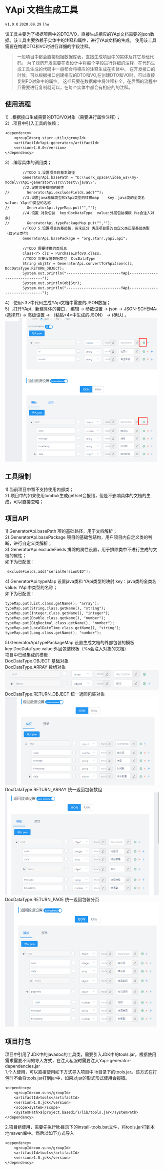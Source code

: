 # YApi 文档生成工具 
`v1.0.0` `2020.09.29` `lhw`

该工具主要为了根据项目中的DTO/VO，直接生成相应的YApi文档需要的json数据。该工具主要依赖于实体中的注释和属性，进行YApi文档的生成。
使用该工具需要在构建DTO和VO时进行详细的字段注释。

>一般项目中都会直接根据数据库表，直接生成项目中的实体及其它基础代码。
为了规范开发需要在表设计中将每个字段进行详细的注释，在代码生成工具生成的代码中一般都会将相应的注释生成在实体中。
在开发接口的时候，可以根据接口创建相应的DTO和VO,在创建DTO和VO时，可以直接复制PO对象中的属性。
这样只要在数据库中将注释补全，在后面的流程中只需要进行复制就可以，在每个实体中都会有相应的的注释。  

## 使用流程
1）.根据接口生成需要的DTO/VO对象（需要进行属性注释）；  
2）.项目中引入工具的依赖；  
```
<dependency>
    <groupId>org.starr.util</groupId>
    <artifactId>Yapi-generator</artifactId>
    <version>1.0.0</version>
</dependency>
```
3）.编写具体的调用类；  
```
        //TODO 1.设置项目的基本路径
        GeneratorApi.basePath = "D:\\work_space\\idea_ws\\my-model\\YApi-generator\\src\\test\\java\\";
        //2.设置需要排除的属性
//        GeneratorApi.excludeFields.add("");
        //3.设置java基础类型和YApi类型的转换map    key：java类的全类名  value: YApi中类型的名称
//        GeneratorApi.typeMap.put("","");
        //4.设置 对象包装  key:DocDataType  value:外层包装模板（%s会注入对象）
//        GeneratorApi.typePackageMap.put("","");
        //TODO 5.设置项目的基础包，用来区分 类是项目里的自定义类还是基础类型  （自定义类型）
        GeneratorApi.basePackage = "org.starr.yapi.api";

        //TODO 需要转换的类信息
        Class<?> clz = PurchaseInfoVO.class;
        //TODO 需要设置数据类型  DocDataType
        String objStr = GeneratorApi.convertToYApiJson(clz, DocDataType.RETURN_OBJECT);
        System.out.println("-------------------------YApi------------------------------");
        System.out.println(objStr);
        System.out.println("-------------------------YApi------------------------------");
```
4）.使用<3>中代码生成YApi文档中需要的JSON数据；  
5）.打开YApi，新建具体的接口，  编辑 -> 参数设置 -> json -> JSON-SCHEMA: (选择开) -> 高级设置 -> （粘贴<4>中生成的JSON） -> (确认) 。  
![YApi高级设置位置](./doc/YApi设置.png)

## 工具限制
1).当前项目中暂不支持使用内部类；  
2).项目中的如果使用lombok生成get/set会报错，但是不影响具体的文档的生成，可以直接忽略；

## 项目API
1).GeneratorApi.basePath 项的基础路径，用于文档解析；  
2).GeneratorApi.basePackage 项目的基础包结构，用户项目内自定义类的判断，进行自定义类解析；  
3).GeneratorApi.excludeFields 排除的属性设置，用于排除类中不进行生成的文档的属性；  
如下为已配置：
```
 excludeFields.add("serialVersionUID");
```
4).GeneratorApi.typeMap 设置java类和 YApi类型的映射   key：java类的全类名  value: YApi中类型的名称；  
如下为已配置：
```
typeMap.put(List.class.getName(), "array");
typeMap.put(String.class.getName(), "string");
typeMap.put(Integer.class.getName(), "integer");
typeMap.put(Double.class.getName(), "number");
typeMap.put(BigDecimal.class.getName(), "number");
typeMap.put(LocalDateTime.class.getName(), "string");
typeMap.put(Long.class.getName(), "number");
```
5).GeneratorApi.typePackageMap 设置生成文档的外部包装的模板   key:DocDataType  value:外层包装模板（%s会注入对象的文档）  
项目中已经集成的模板：  
DocDataType.OBJECT 基础对象  
DocDataType.ARRAY 数组对象  
![array样例](./doc/array.png)
DocDataType.RETURN_OBJECT 统一返回包装对象  
![return_object样例](./doc/return_object.png)
DocDataType.RETURN_ARRAY 统一返回包装数组  
![return_array样例](./doc/return_array.png)  
DocDataType.RETURN_PAGE  统一返回包装分页  
![return_page样例](./doc/return_page.png)

## 项目打包
项目中引用了JDK中的javadoc的工具类，需要引入JDK中的tools.jar。根据使用需求需要不同的导入方式，在注入私服时需要注入Yapi-generator-dependencies.jar  
1.个人使用，可以直接使用如下方式导入项目中lib目录下的tools.jar。该方式在打包时不会将tools.jar打到jar中，如果以jar的形式形式使用会报错。
```
<dependency>
    <groupId>com.sun</groupId>
    <artifactId>tools</artifactId>
    <version>1.8.jdk</version>
    <scope>system</scope>
    <systemPath>${project.basedir}/lib/tools.jar</systemPath>
</dependency>
```
 2.项目组使用，需要先执行lib目录下的install-tools.bat文件，将tools.jar打到本地maven库中。然后以如下方式导入
```
<dependency>
    <groupId>com.sun</groupId>
    <artifactId>tools</artifactId>
    <version>1.8.jdk</version>
</dependency>
```
